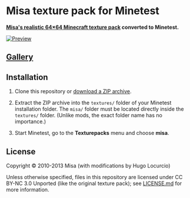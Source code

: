 # Misa texture pack for Minetest

**[Misa's realistic 64×64 Minecraft texture pack](https://www.minecraftforum.net/forums/mapping-and-modding-java-edition/resource-packs/1223248-misas-realistic-texture-pack-updated-1jul13)
converted to Minetest.**

[![Preview](https://archive.hugo.pro/.public/misa/misa-thumbnail.png)](https://archive.hugo.pro/.public/misa/misa.png)

## [Gallery](GALLERY.md)

## Installation

1. Clone this repository or [download a ZIP archive](https://github.com/Calinou/misa/archive/master.zip).

2. Extract the ZIP archive into the `textures/` folder of your Minetest installation folder.
   The `misa/` folder must be located directly inside the `textures/` folder.
   (Unlike mods, the exact folder name has no importance.)

3. Start Minetest, go to the **Texturepacks** menu and choose **misa**.

## License

Copyright © 2010-2013 Misa (with modifications by Hugo Locurcio)

Unless otherwise specified, files in this repository are licensed under
CC BY-NC 3.0 Unported (like the original texture pack);
see [LICENSE.md](LICENSE.md) for more information.
